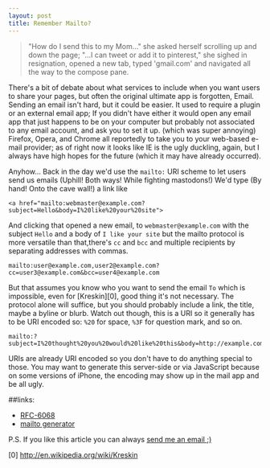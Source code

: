 ```yaml
---
layout: post
title: Remember Mailto?
---
```


>"How do I send this to my Mom..." she asked herself scrolling up and down the page; "...I can tweet or add it to pinterest," she sighed in resignation<!--more-->, opened a new tab, typed 'gmail.com' and navigated all the way to the compose pane.

There's a bit of debate about what services to include when you want users to share your pages, but often the original ultimate app is forgotten, Email.
Sending an email isn't hard, but it could be easier. It used to require a plugin or an external email app;
If you didn't have either it would open any email app that just happens to be on your computer but probably not associated to any email account, and ask you to set it up.
(which was super annoying) Firefox, Opera, and Chrome all reportedly to take you to your web-based e-mail provider; as of right now it looks like IE is the ugly duckling, again, but I always have high hopes for the future (which it may have already occurred).

Anyhow... Back in the day we'd use the `mailto:` URI scheme to let users send us emails (Uphill! Both ways! While fighting mastodons!) We'd type (By hand! Onto the cave wall!) a link like

    <a href="mailto:webmaster@example.com?subject=Hello&body=I%20like%20your%20site">


And clicking that opened a new email, to `webmaster@example.com` with the subject
`Hello` and a body of `I like your site` but the mailto protocol is more versatile
than that,there's `cc` and `bcc` and multiple recipients by separating addresses with commas.

    mailto:user@example.com,user2@example.com?cc=user3@example.com&bcc=user4@example.com


But that assumes you know who you want to send the email `To` which is
impossible, even for [Kreskin][0], good thing it's not necessary. The protocol
alone will suffice, but you should probably include a link, the title, maybe a
byline or blurb. Watch out though, this is a URI so it generally has to be
URI encoded so: `%20` for space, `%3F` for question mark, and so on.

    mailto:?subject=I%20thought%20you%20would%20like%20this&body=http://example.com/some/page


URIs are already URI encoded so you don't have to do anything special to those.
You may want to generate this server-side or via JavaScript because on some
versions of iPhone, the encoding may show up in the mail app and be all ugly.

##links:
* [RFC-6068](http://www.ietf.org/rfc/rfc6068.txt)
* [mailto generator](http://www.mailto.co.uk/)

P.S. If you like this article you can always [send me an email ;)](mailto:me@jkirchartz.com?subject=Thanks%20For%20Reminding%20Me%20About%20Mailto&body=Can%20I%20have%20your%20autograph)

[0] http://en.wikipedia.org/wiki/Kreskin
